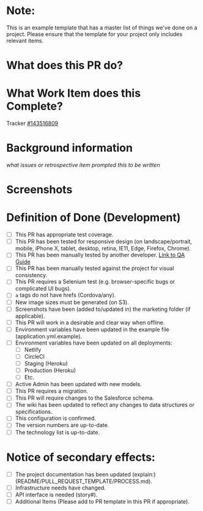 # Note:

This is an example template that has a master list of things we've done on a project. Please ensure that the template for your project only includes relevant items.

# What does this PR do?

# What Work Item does this Complete?

Tracker [#143516809](https://www.pivotaltracker.com/story/show/143516809)

# Background information

*what issues or retrospective item prompted this to be written*

# Screenshots

# Definition of Done (Development)

- [ ] This PR has appropriate test coverage.
- [ ] This PR has been tested for responsive design (on landscape/portrait, mobile, iPhone X, tablet, desktop, retina, IE11, Edge, Firefox, Chrome).
- [ ] This PR has been manually tested by another developer. [Link to QA Guide](#this-should-exist)
- [ ] This PR has been manually tested against the project for visual consistency.
- [ ] This PR requires a Selenium test (e.g. browser-specific bugs or complicated UI bugs).
- [ ] `a` tags do not have hrefs (Cordova/any).
- [ ] New image sizes must be generated (on S3).
- [ ] Screenshots have been (added to/updated in) the marketing folder (if applicable).
- [ ] This PR will work in a desirable and clear way when offline.
- [ ] Environment variables have been updated in the example file (application.yml.example).
- [ ] Environment variables have been updated on all deployments:
  - [ ] Netlify
  - [ ] CircleCI
  - [ ] Staging (Heroku)
  - [ ] Production (Heroku)
  - [ ] Etc.
- [ ] Active Admin has been updated with new models.
- [ ] This PR requires a migration.
- [ ] This PR will require changes to the Salesforce schema.
- [ ] The wiki has been updated to reflect any changes to data structures or specifications.
- [ ] This configuration is confirmed.
- [ ] The version numbers are up-to-date.
- [ ] The technology list is up-to-date.

# Notice of secondary effects:
- [ ] The project documentation has been updated (explain:)(README/PULL_REQUEST_TEMPLATE/PROCESS.md).
- [ ] Infrastructure needs have changed.
- [ ] API interface is needed (story#).
- [ ] Additional Items (Please add to PR template in this PR if appropriate).
